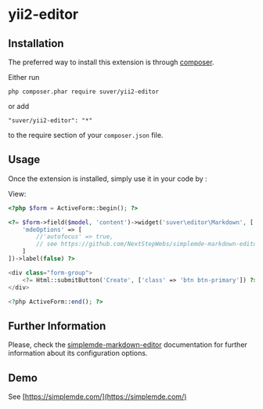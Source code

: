 yii2-editor
===========


Installation
------------

The preferred way to install this extension is through [composer](http://getcomposer.org/download/).

Either run

```
php composer.phar require suver/yii2-editor
```

or add

```
"suver/yii2-editor": "*"
```

to the require section of your `composer.json` file.


Usage
-----

Once the extension is installed, simply use it in your code by  :

View:

```php
<?php $form = ActiveForm::begin(); ?>

<?= $form->field($model, 'content')->widget('suver\editor\Markdown', [
    'mdeOptions' => [
        //'autofocus' => true,
        // see https://github.com/NextStepWebs/simplemde-markdown-editor
    ]
])->label(false) ?>

<div class="form-group">
    <?= Html::submitButton('Create', ['class' => 'btn btn-primary']) ?>
</div>

<?php ActiveForm::end(); ?>
```

Further Information
-------------------
Please, check the [simplemde-markdown-editor](https://github.com/NextStepWebs/simplemde-markdown-editor/) documentation for further information about its configuration options.

Demo
-------------------
See [https://simplemde.com/](https://simplemde.com/)
